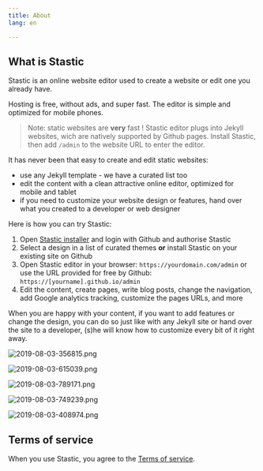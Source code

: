 ```yaml
---
title: About
lang: en

---
```

## What is Stastic

Stastic is an online website editor used to create a website or edit one you already have.

Hosting is free, without ads, and super fast. The editor is simple and optimized for mobile phones.

> Note: static websites are **very** fast ! Stastic editor plugs into Jekyll websites, wich are natively supported by Github pages. Install Stastic, then add `/admin` to the website URL to enter the editor.

It has never been that easy to create and edit static websites:

* use any Jekyll template - we have a curated list too
* edit the content with a clean attractive online editor, optimized for mobile and tablet
* if you need to customize your website design or features, hand over what you created to a developer or web designer

Here is how you can try Stastic:

1. Open [Stastic installer](https://stastic.net) and login with Github and authorise Stastic 
2. Select a design in a list of curated themes **or** install Stastic on your existing site on Github
3. Open Stastic editor in your browser: `https://yourdomain.com/admin` or use the URL provided for free by Github: `https://[yourname].github.io/admin`
4. Edit the content, create pages, write blog posts, change the navigation, add Google analytics tracking, customize the pages URLs, and more

When you are happy with your content, if you want to add features or change the design, you can do so just like with any Jekyll site or hand over the site to a developer, (s)he will know how to customize every bit of it right away.


![2019-08-03-356815.png](https://www.stastic.net//assets/2019-08-03-356815.png)

![2019-08-03-615039.png](https://www.stastic.net//assets/2019-08-03-615039.png)

![2019-08-03-789171.png](https://www.stastic.net//assets/2019-08-03-789171.png)

![2019-08-03-749239.png](https://www.stastic.net//assets/2019-08-03-749239.png)

![2019-08-03-408974.png](https://www.stastic.net//assets/2019-08-03-408974.png)

## Terms of service

When you use Stastic, you agree to the [Terms of service](https://www.stastic.net/terms_of_service).
